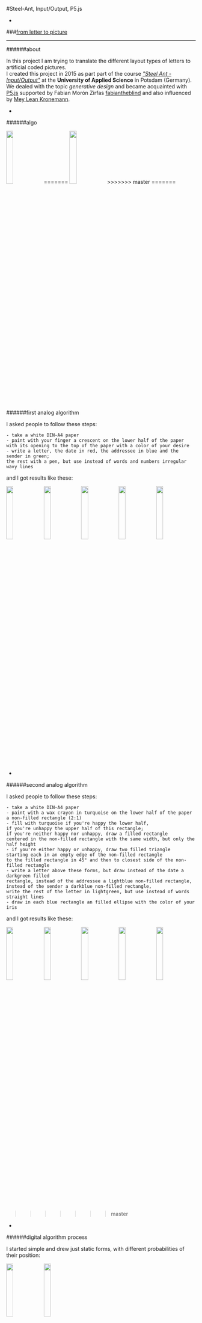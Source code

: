 #Steel-Ant, Input/Output, P5.js

-

###[from letter to picture](http://logetcrea.github.io/from-letter-to-picture/index.html)

---

######about

In this project I am trying to translate the different layout types of letters to artificial coded  pictures.  
I created this project in 2015 as part part of the course [*"Steel Ant - Input/Output"*](https://github.com/FH-Potsdam/steel-ant-input-output) at the **University of Applied Science** in Potsdam (Germany).  
We dealed with the topic *generative design* and became acquainted with [P5.js](http://p5js.org/) supported by Fabian Morón Zirfas [fabiantheblind](https://github.com/fabiantheblind) and also influenced by [Mey Lean Kronemann](http://meyleankronemann.de/).

-
 

######algo

<img src="https://raw.githubusercontent.com/logetcrea/molecular-networks-p5-algorithm/master/documentation/Algorithm-01-result-1.jpg" width="19%" style="display: inline-block;" />
=======
<img src="https://raw.githubusercontent.com/logetcrea/from-letter-to-picture/gh-pages/screenshots/51.png" width="19%" style="display: inline-block;" />
>>>>>>> master
=======
######first analog algorithm

I asked people to follow these steps:  

	- take a white DIN-A4 paper
	- paint with your finger a crescent on the lower half of the paper
	with its opening to the top of the paper with a color of your desire
	- write a letter, the date in red, the addressee in blue and the sender in green;
	the rest with a pen, but use instead of words and numbers irregular wavy lines
and I got results like these:

<img src="https://raw.githubusercontent.com/logetcrea/from-letter-to-picture/master/screenshots/1.version/4.JPG" width="19%"  />
<img src="https://raw.githubusercontent.com/logetcrea/from-letter-to-picture/master/screenshots/1.version/7.JPG" width="19%"  />
<img src="https://raw.githubusercontent.com/logetcrea/from-letter-to-picture/master/screenshots/1.version/2.JPG" width="19%"  />
<img src="https://raw.githubusercontent.com/logetcrea/from-letter-to-picture/master/screenshots/1.version/10.JPG" width="19%" />
<img src="https://raw.githubusercontent.com/logetcrea/from-letter-to-picture/master/screenshots/1.version/8.JPG" width="19%" />

-

######second analog algorithm

I asked people to follow these steps:  

	- take a white DIN-A4 paper
	- paint with a wax crayon in turquoise on the lower half of the paper
	a non-filled rectangle (2:1)
	- fill with turquoise if you're happy the lower half,
	if you're unhappy the upper half of this rectangle;
	if you're neither happy nor unhappy, draw a filled rectangle
	centered in the non-filled rectangle with the same width, but only the half height
	- if you're either happy or unhappy, draw two filled triangle
	starting each in an empty edge of the non-filled rectangle
	to the filled rectangle in 45° and then to closest side of the non-filled rectangle
	- write a letter above these forms, but draw instead of the date a darkgreen filled
	rectangle, instead of the addressee a lightblue non-filled rectangle,
	instead of the sender a darkblue non-filled rectangle,
	write the rest of the letter in lightgreen, but use instead of words straight lines
	- draw in each blue rectangle an filled ellipse with the color of your iris
and I got results like these:

<img src="https://raw.githubusercontent.com/logetcrea/from-letter-to-picture/master/screenshots/2.version/2.png" width="19%"  />
<img src="https://raw.githubusercontent.com/logetcrea/from-letter-to-picture/master/screenshots/2.version/4.png" width="19%"  />
<img src="https://raw.githubusercontent.com/logetcrea/from-letter-to-picture/master/screenshots/2.version/1.png" width="19%"  />
<img src="https://raw.githubusercontent.com/logetcrea/from-letter-to-picture/master/screenshots/2.version/3.png" width="19%"  />
<img src="https://raw.githubusercontent.com/logetcrea/from-letter-to-picture/master/screenshots/2.version/7.png" width="19%"  />

>>>>>>> master
-

######digital algorithm process

I started simple and drew just static forms, with different probabilities of their position:

<img src="https://raw.githubusercontent.com/logetcrea/from-letter-to-picture/master/screenshots/digital-process/img (1).png" width="19%"  />
<img src="https://raw.githubusercontent.com/logetcrea/from-letter-to-picture/master/screenshots/digital-process/img (2).png" width="19%"  />  

then I decided to let these forms rotating around their own center and flowing over a black paper:

<img src="https://raw.githubusercontent.com/logetcrea/from-letter-to-picture/master/screenshots/digital-process/img (2) Kopie.png" width="19%" />
<img src="https://raw.githubusercontent.com/logetcrea/from-letter-to-picture/master/screenshots/digital-process/img (5).png" width="19%" />

I deleted the filling to get the forms lighter and changed the color and the opacity:

<img src="https://raw.githubusercontent.com/logetcrea/from-letter-to-picture/master/screenshots/digital-process/img (6).png" width="19%" />
<img src="https://raw.githubusercontent.com/logetcrea/from-letter-to-picture/master/screenshots/digital-process/img (7).png" width="19%" />  

I decided to change the format to square and again the background to white:

<img src="https://raw.githubusercontent.com/logetcrea/from-letter-to-picture/master/screenshots/digital-process/img (25).png" width="19%"  height="25%"/>
<img src="https://raw.githubusercontent.com/logetcrea/from-letter-to-picture/master/screenshots/digital-process/img (26).png" width="19%"  height="25%"/>

In the next steps I changed some values of the range and the rotation of the rectangles, refined the color choice and set the .js file to no background but wrote into the .html a black one. So if you safe via clicking "s" a generated picture, you'll get only the drawn picture as .png file.

-

######digital algorithm

The three rectangles symbolize the areas of the date, green, addressee, blue,  and the sender, violet.  
The startpositions of these rectangles depend on the probability for being there in normal kinds of letter layouts.  
The different movements symbolize the many different kinds of writing a letter.  

[algorithm](http://logetcrea.github.io/from-letter-to-picture/index.html)

-

######implementation

There are a lot opportunities to use my algorithm.  

use as carpet:  
<img src="https://raw.githubusercontent.com/logetcrea/from-letter-to-picture/master/screenshots/implementations/carpet.png" width="100%" />

use as lamp:  
<img src="https://raw.githubusercontent.com/logetcrea/from-letter-to-picture/master/screenshots/implementations/carpet, lamp.png" width="100%" />  

use as pool floor:  
<img src="https://raw.githubusercontent.com/logetcrea/from-letter-to-picture/master/screenshots/implementations/pool-floor.png" width="100%" />  

use as post card to pick up the main idea of a letter:  
<img src="https://raw.githubusercontent.com/logetcrea/from-letter-to-picture/master/screenshots/implementations/post-card.JPG" width="49.5%" />
<img src="https://raw.githubusercontent.com/logetcrea/from-letter-to-picture/master/screenshots/implementations/postcard.png" width="49.5%" /> 
  

My personal favorite is to transfer the picure into 3D. The different colors are different platforms with different lights and fountains if you use as fountain-light-installation:  
<img src="https://raw.githubusercontent.com/logetcrea/from-letter-to-picture/master/screenshots/implementations/fountain up.png" width="100%" />
<img src="https://raw.githubusercontent.com/logetcrea/from-letter-to-picture/master/screenshots/implementations/fountain.png" width="100%" />  

-

###### License


**©** 2015 Paul Klinski "logetcrea", University of Applied Sciences Potsdam (Germany).  
Permission is hereby granted, free of charge, to any person obtaining a copy of this software and associated documentation files (the "Software"), to deal in the Software without restriction, including without limitation the rights to use, copy, modify, merge, publish, distribute, sublicense, and/or sell copies of the Software, and to permit persons to whom the Software is furnished to do so, subject to the following conditions:  
The above copyright notice and this permission notice shall be included in all copies or substantial portions of the Software.  
THE SOFTWARE IS PROVIDED "AS IS", WITHOUT WARRANTY OF ANY KIND, EXPRESS OR IMPLIED, INCLUDING BUT NOT LIMITED TO THE WARRANTIES OF MERCHANTABILITY, FITNESS FOR A PARTICULAR PURPOSE AND NONINFRINGEMENT. IN NO EVENT SHALL THE AUTHORS OR COPYRIGHT HOLDERS BE LIABLE FOR ANY CLAIM, DAMAGES OR OTHER LIABILITY, WHETHER IN AN ACTION OF CONTRACT, TORT OR OTHERWISE, ARISING FROM, OUT OF OR IN CONNECTION WITH THE SOFTWARE OR THE USE OR OTHER DEALINGS IN THE SOFTWARE.

see also [http://www.opensource.org/licenses/mit-license.php](http://www.opensource.org/licenses/mit-license.php)
